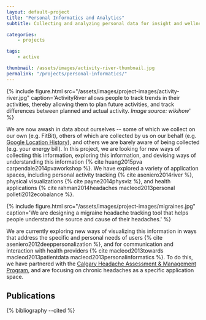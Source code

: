 ```yaml
---
layout: default-project
title: "Personal Informatics and Analytics"
subtitle: Collecting and analyzing personal data for insight and wellness

categories:
    - projects

tags:
    - active

thumbnail: /assets/images/activity-river-thumbnail.jpg
permalink: "/projects/personal-informatics/"
---
```


{% include figure.html src="/assets/images/project-images/activity-river.jpg" caption='ActivityRiver allows people to track trends in their activities, thereby allowing them to plan future activities, and track differences between planned and actual activity. <em>Image source: wikihow</em>' %}

We are now awash in data about ourselves -- some of which we collect on our own (e.g. FitBit), others of which are collected by us on our behalf (e.g. [Google Location History](https://www.google.ca/maps/timeline?authuser=0)), and others we are barely aware of being collected (e.g. your energy bill). In this project, we are looking for new ways of collecting this information, exploring this information, and devising ways of understanding this information {% cite huang2015pva carpendale2014pvaworkshop %}. We have explored a variety of application spaces, including personal activity tracking {% cite aseniero2014river %}, physical visualizations {% cite payne2014physviz %}, and health applications {% cite rahman2014headaches macleod2013personal polleti2012ecobalance %}.

{% include figure.html src="/assets/images/project-images/migraines.jpg" caption='We are designing a migraine headache tracking tool that helps people understand the source and cause of their headaches.' %}

We are currently exploring new ways of visualizing this information in ways that address the specific and personal needs of users {% cite aseniero2012deeppersonalization %}, and for communication and interaction with health providers {% cite macleod2013towards macleod2013patientdata macleod2013personalinformatics %}. To do this, we have partnered with the [Calgary Headache Assessment & Management Program](http://www.albertahealthservices.ca/3672.asp), and are focusing on chronic headaches as a specific application space.
    
## Publications

{% bibliography --cited %}

